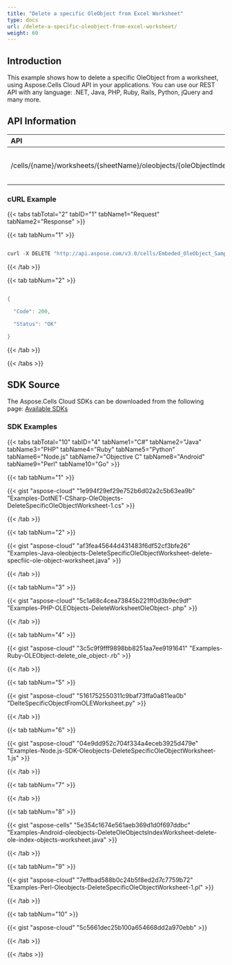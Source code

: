 ```yaml
---
title: "Delete a specific OleObject from Excel Worksheet"
type: docs
url: /delete-a-specific-oleobject-from-excel-worksheet/
weight: 60
---
```


## **Introduction**
This example shows how to delete a specific OleObject from a worksheet, using Aspose.Cells Cloud API in your applications. You can use our REST API with any language: .NET, Java, PHP, Ruby, Rails, Python, jQuery and many more.
## **API Information**

|**API**|**Type**|**Description**|**Resource Link**|
| :- | :- | :- | :- |
|/cells/{name}/worksheets/{sheetName}/oleobjects/{oleObjectIndex}|DELETE|Deletes an OLE object in worksheet|[DeleteWorksheetOleObject](https://apireference.aspose.cloud/cells/#/OleObjects/DeleteWorksheetOleObject)|
### **cURL Example**
{{< tabs tabTotal="2" tabID="1" tabName1="Request" tabName2="Response" >}}

{{< tab tabNum="1" >}}

```java

curl -X DELETE "http://api.aspose.com/v3.0/cells/Embeded_OleObject_Sample_Book1.xlsx/worksheets/Sheet1/oleobjects/0" -H "Content-Type: application/json" -H "Accept: application/json"

```

{{< /tab >}}

{{< tab tabNum="2" >}}

```java

{

  "Code": 200,

  "Status": "OK"

}

```

{{< /tab >}}

{{< /tabs >}}
## **SDK Source**
The Aspose.Cells Cloud SDKs can be downloaded from the following page: [Available SDKs](/cells/available-sdks/)
### **SDK Examples**
{{< tabs tabTotal="10" tabID="4" tabName1="C#" tabName2="Java" tabName3="PHP" tabName4="Ruby" tabName5="Python" tabName6="Node.js" tabName7="Objective C" tabName8="Android" tabName9="Perl" tabName10="Go" >}}

{{< tab tabNum="1" >}}

{{< gist "aspose-cloud" "1e994f29ef29e752b6d02a2c5b63ea9b" "Examples-DotNET-CSharp-OleObjects-DeleteSpecificOleObjectWorksheet-1.cs" >}}

{{< /tab >}}

{{< tab tabNum="2" >}}

{{< gist "aspose-cloud" "af3fea45644d431483f6df52cf3bfe26" "Examples-Java-oleobjects-DeleteSpecificOleObjectWorksheet-delete-specfiic-ole-object-worksheet.java" >}}

{{< /tab >}}

{{< tab tabNum="3" >}}

{{< gist "aspose-cloud" "5c1a68c4cea73845b221ff0d3b9ec9df" "Examples-PHP-OLEObjects-DeleteWorksheetOleObject-.php" >}}

{{< /tab >}}

{{< tab tabNum="4" >}}

{{< gist "aspose-cloud" "3c5c9f9fff9898bb8251aa7ee9191641" "Examples-Ruby-OLEObject-delete_ole_object-.rb" >}}

{{< /tab >}}

{{< tab tabNum="5" >}}

{{< gist "aspose-cloud" "5161752550311c9baf73ffa0a811ea0b" "DelteSpecificObjectFromOLEWorksheet.py" >}}

{{< /tab >}}

{{< tab tabNum="6" >}}

{{< gist "aspose-cloud" "04e9dd952c704f334a4eceb3925d479e" "Examples-Node.js-SDK-Oleobjects-DeleteSpecificOleObjectWorksheet-1.js" >}}

{{< /tab >}}

{{< tab tabNum="7" >}}

{{< /tab >}}

{{< tab tabNum="8" >}}

{{< gist "aspose-cells" "5e354c1674e561aeb369d1d0f697ddbc" "Examples-Android-oleobjects-DeleteOleObjectsIndexWorksheet-delete-ole-index-objects-worksheet.java" >}}

{{< /tab >}}

{{< tab tabNum="9" >}}

{{< gist "aspose-cloud" "7effbad588b0c24b5f8ed2d7c7759b72" "Examples-Perl-Oleobjects-DeleteSpecificOleObjectWorksheet-1.pl" >}}

{{< /tab >}}

{{< tab tabNum="10" >}}

{{< gist "aspose-cloud" "5c5661dec25b100a654668dd2a970ebb" >}}

{{< /tab >}}

{{< /tabs >}}

